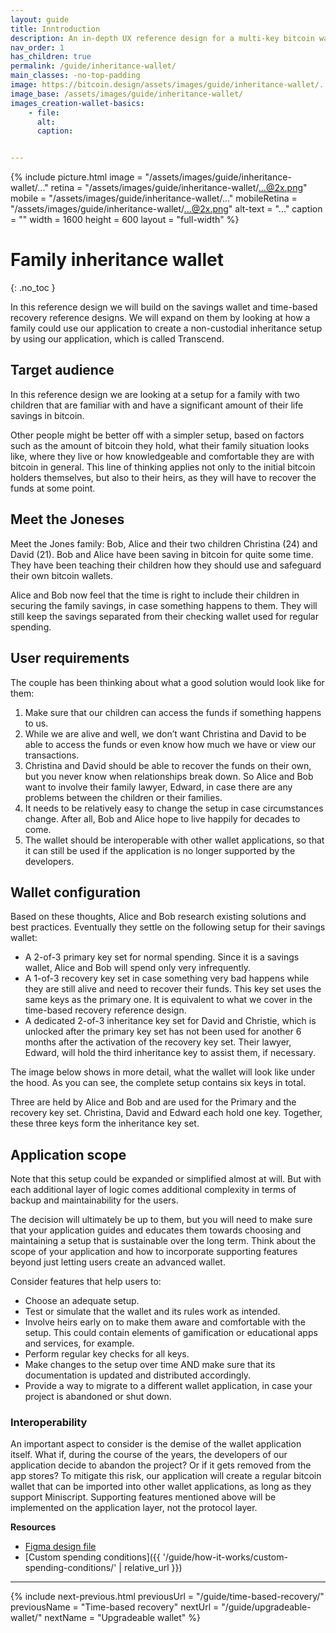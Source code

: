 ```yaml
---
layout: guide
title: Inntroduction
description: An in-depth UX reference design for a multi-key bitcoin wallet with inheritance features designed for families.
nav_order: 1
has_children: true
permalink: /guide/inheritance-wallet/
main_classes: -no-top-padding
image: https://bitcoin.design/assets/images/guide/inheritance-wallet/...
image_base: /assets/images/guide/inheritance-wallet/
images_creation-wallet-basics:
    - file: 
      alt: 
      caption: 


---
```


<!--

Editor's notes

This page covers ....  

Illustration sources

https://www.figma.com/file/h5GP5v5dYfpXXfEUXf6nvC/Family-inheritance-wallet?type=design&node-id=5542%3A2119&mode=design&t=sBtcvrDzb8MPtWaK-1

-->

{% include picture.html
   image = "/assets/images/guide/inheritance-wallet/..."
   retina = "/assets/images/guide/inheritance-wallet/...@2x.png"
   mobile = "/assets/images/guide/inheritance-wallet/..."
   mobileRetina = "/assets/images/guide/inheritance-wallet/...@2x.png"
   alt-text = "..."
   caption = ""
   width = 1600
   height = 600
   layout = "full-width"
%}

# Family inheritance wallet 
{: .no_toc }

In this reference design we will build on the savings wallet and time-based recovery reference designs. We will expand on them by looking at how a family could use our application to create a non-custodial inheritance setup by using our application, which is called Transcend. 

## Target audience
In this reference design we are looking at a setup for a family with two children that are familiar with and  have a significant amount of their life savings in bitcoin. 

Other people might be better off with a simpler setup, based on factors such as the amount of bitcoin they hold, what their family situation looks like, where they live or how knowledgeable and comfortable they are with bitcoin in general. This line of thinking applies not only to the initial bitcoin holders themselves, but also to their heirs, as they will have to recover the funds at some point.


## Meet the Joneses
Meet the Jones family: Bob, Alice and their two children Christina (24) and David (21). Bob and Alice have been saving in bitcoin for quite some time. They have been teaching their children how they should use and safeguard their own bitcoin wallets. 

Alice and Bob now feel that the time is right to include their children in securing the family savings, in case something happens to them. They will still keep the savings separated from their checking wallet used for regular spending.


## User requirements
The couple has been thinking about what a good solution would look like for them:
1. Make sure that our children can access the funds if something happens to us.
2. While we are alive and well, we don’t want Christina and David to be able to access the funds or even know how much we have or view our transactions.
3. Christina and David should be able to recover the funds on their own, but you never know when relationships break down. So Alice and Bob want to involve their family lawyer, Edward, in case there are any problems between the children or their families.
4. It needs to be relatively easy to change the setup in case circumstances change. After all, Bob and Alice hope to live happily for decades to come.
5. The wallet should be interoperable with other wallet applications, so that it can still be used if the application is no longer supported by the developers.

## Wallet configuration
Based on these thoughts, Alice and Bob research existing solutions and best practices. Eventually they settle on the following setup for their savings wallet:
- A 2-of-3 primary key set for normal spending. Since it is a savings wallet, Alice and Bob will spend only very infrequently.
- A 1-of-3 recovery key set in case something very bad happens while they are still alive and need to recover their funds. This key set uses the same keys as the primary one. It is equivalent to what we cover in the time-based recovery reference design.
- A dedicated 2-of-3 inheritance key set for David and Christie, which is unlocked after the primary key set has not been used for another 6 months after the activation of the recovery key set. Their lawyer, Edward, will hold the third inheritance key to assist them, if necessary.

The image below shows in more detail, what the wallet will look like under the hood. As you can see, the complete setup contains six keys in total. 

Three are held by Alice and Bob and are used for the Primary and the recovery key set. Christina, David and Edward each hold one key. Together, these three keys form the inheritance key set.

## Application scope
Note that this setup could be expanded or simplified almost at will. But with each additional layer of logic comes additional complexity in terms of backup and maintainability for the users. 

The decision will ultimately be up to them, but you will need to make sure that your application guides and educates them towards choosing and maintaining a setup that is sustainable over the long term. Think about the scope of your application and how to incorporate supporting features beyond just letting users create an advanced wallet. 

Consider features that help users to:
- Choose an adequate setup.
- Test or simulate that the wallet and its rules work as intended.
- Involve heirs early on to make them aware and comfortable with the setup. This could contain elements of gamification or educational apps and services, for example. 
- Perform regular key checks for all keys. 
- Make changes to the setup over time AND make sure that its documentation is updated and distributed accordingly.
- Provide a way to migrate to a different wallet application, in case your project is abandoned or shut down.

### Interoperability

An important aspect to consider is the demise of the wallet application itself. What if, during the course of the years, the developers of our application decide to abandon the project? Or if it gets removed from the app stores? To mitigate this risk, our application will create a regular bitcoin wallet that can be imported into other wallet applications, as long as they support Miniscript. Supporting features mentioned above will be implemented on the application layer, not the protocol layer.



**Resources**
- [Figma design file](https://www.figma.com/file/h5GP5v5dYfpXXfEUXf6nvC/Family-inheritance-wallet?type=design&node-id=5542%3A2119&mode=design&t=sBtcvrDzb8MPtWaK-1)
- [Custom spending conditions]({{ '/guide/how-it-works/custom-spending-conditions/' | relative_url }})

---

{% include next-previous.html
   previousUrl = "/guide/time-based-recovery/"
   previousName = "Time-based recovery"
   nextUrl = "/guide/upgradeable-wallet/"
   nextName = "Upgradeable wallet"
%}
